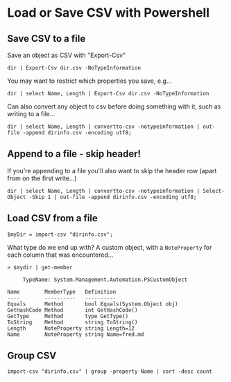 ﻿# Load or Save CSV with Powershell

## Save CSV to a file

Save an object as CSV with "Export-Csv"

	dir | Export-Csv dir.csv -NoTypeInformation

You may want to restrict which properties you save, e.g...

	dir | select Name, Length | Export-Csv dir.csv -NoTypeInformation

Can also convert any object to csv before doing something with it, such as writing to a file...

	dir | select Name, Length | convertto-csv -notypeinformation | out-file -append dirinfo.csv -encoding utf8;

## Append to a file - skip header!

If you're appending to a file you'll also want to skip the header row (apart from on the first write...)

	dir | select Name, Length | convertto-csv -notypeinformation | Select-Object -Skip 1 | out-file -append dirinfo.csv -encoding utf8;

## Load CSV from a file

	$myDir = import-csv "dirinfo.csv";

What type do we end up with? A custom object, with a `NoteProperty` for each column that was encountered...

	> $mydir | get-member

		 TypeName: System.Management.Automation.PSCustomObject

	Name        MemberType   Definition
	----        ----------   ----------
	Equals      Method       bool Equals(System.Object obj)
	GetHashCode Method       int GetHashCode()
	GetType     Method       type GetType()
	ToString    Method       string ToString()
	Length      NoteProperty string Length=12
	Name        NoteProperty string Name=fred.md

## Group CSV

	import-csv "dirinfo.csv" | group -property Name | sort -desc count